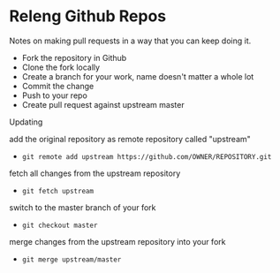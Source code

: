 Releng Github Repos
===================

Notes on making pull requests in a way that you can keep doing it.

* Fork the repository in Github
* Clone the fork locally
* Create a branch for your work, name doesn't matter a whole lot
* Commit the change
* Push to your repo
* Create pull request against upstream master

Updating

add the original repository as remote repository called "upstream"

* `git remote add upstream https://github.com/OWNER/REPOSITORY.git`

fetch all changes from the upstream repository

* `git fetch upstream`

switch to the master branch of your fork

* `git checkout master`

merge changes from the upstream repository into your fork

* `git merge upstream/master`
